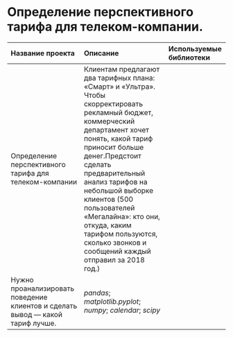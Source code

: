 # Определение перспективного тарифа для телеком-компании.

| Название проекта | Описание | Используемые библиотеки | 
| :---------------------- | :---------------------- | :---------------------- |
| Определение перспективного тарифа для телеком-компании | Клиентам предлагают два тарифных плана: «Смарт» и «Ультра». Чтобы скорректировать рекламный бюджет, коммерческий департамент хочет понять, какой тариф приносит больше денег.Предстоит сделать предварительный анализ тарифов на небольшой выборке клиентов (500 пользователей «Мегалайна»: кто они, откуда, каким тарифом пользуются, сколько звонков и сообщений каждый отправил за 2018 год.)
Нужно проанализировать поведение клиентов и сделать вывод — какой тариф лучше. | *pandas*; *matplotlib.pyplot*; *numpy*; *calendar*; *scipy* |
